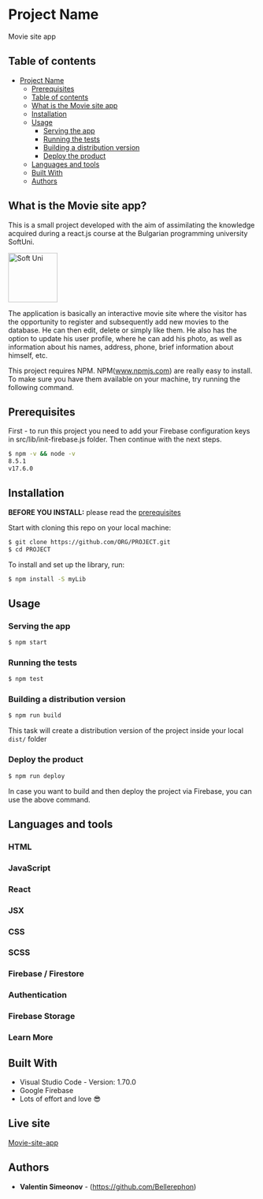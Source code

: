

# Project Name

Movie site app

## Table of contents

- [Project Name](#project-name)
  - [Prerequisites](#prerequisites)
  - [Table of contents](#table-of-contents)
  - [What is the Movie site app](#what-is-the-movie-site-app)
  - [Installation](#installation)
  - [Usage](#usage)
    - [Serving the app](#serving-the-app)
    - [Running the tests](#running-the-tests)
    - [Building a distribution version](#building-a-distribution-version)
    - [Deploy the product](#deploy-the-product)
  - [Languages and tools](#languages-and-tools)
  - [Built With](#built-with)
  - [Authors](#authors)
  
## What is the Movie site app?

This is a small project developed with the aim of assimilating the knowledge acquired during a react.js course at the Bulgarian programming university 
SoftUni.

<a href="https://softuni.bg/">
<img alt="Soft Uni" src="https://additivedays.com/wp-content/uploads/2020/02/softwareuniveristy_logo_oneline.png" width="100"/>
</a>

The application is basically an interactive movie site where the visitor has the opportunity to register and subsequently add new movies to the database. He can then edit, delete or simply like them.
He also has the option to update his user profile, where he can add his photo, as well as information about his names, address, phone, brief information about himself, etc.

This project requires NPM.
NPM(<a href="https://www.npmjs.com/">www.npmjs.com</a>) are really easy to install.
To make sure you have them available on your machine,
try running the following command.

## Prerequisites

First - to run this project you need to add your Firebase configuration keys in src/lib/init-firebase.js folder. Then continue with the next steps.

```sh
$ npm -v && node -v
8.5.1
v17.6.0
```

## Installation

**BEFORE YOU INSTALL:** please read the [prerequisites](#prerequisites)

Start with cloning this repo on your local machine:

```sh
$ git clone https://github.com/ORG/PROJECT.git
$ cd PROJECT
```

To install and set up the library, run:

```sh
$ npm install -S myLib
```

## Usage

### Serving the app

```sh
$ npm start
```

### Running the tests

```sh
$ npm test
```

### Building a distribution version

```sh
$ npm run build
```

This task will create a distribution version of the project
inside your local `dist/` folder

### Deploy the product

```sh
$ npm run deploy
```

In case you want to build and then deploy the project via Firebase, you can use the above command.

 ## Languages and tools

### HTML
### JavaScript
### React
### JSX
### CSS
### SCSS
### Firebase / Firestore
### Authentication
### Firebase Storage
### Learn More

## Built With

* Visual Studio Code - Version: 1.70.0 
* Google Firebase
* Lots of effort and love :sunglasses:

## Live site

<a href="https://react-app-90b9c.web.app/">Movie-site-app</a>

## Authors

* **Valentin Simeonov** - (https://github.com/Bellerephon)

